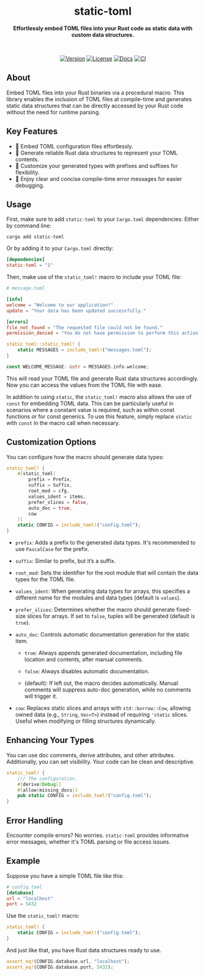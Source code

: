<h1 align="center">static-toml</h1>
<p align="center">
  <b>
    Effortlessly embed TOML files into your Rust code as static data with 
    custom data structures.
  </b>
</p>

<br>

<div align="center">

  [![Version](https://img.shields.io/crates/v/static-toml?style=for-the-badge)](https://crates.io/crates/static-toml)
  [![License](https://img.shields.io/crates/l/static-toml?style=for-the-badge)](https://github.com/cptpiepmatz/static-toml/blob/main/LICENSE)
  [![Docs](https://img.shields.io/docsrs/static-toml?style=for-the-badge&logo=docs.rs)](https://docs.rs/static-toml)
  [![CI](https://img.shields.io/github/actions/workflow/status/cptpiepmatz/static-toml/cargo.yml?style=for-the-badge&logo=github&label=CI)](https://docs.rs/static-toml)

</div>



## About

Embed TOML files into your Rust binaries via a procedural macro.
This library enables the inclusion of TOML files at compile-time and generates 
static data structures that can be directly accessed by your Rust code without 
the need for runtime parsing.

## Key Features
- 📝 Embed TOML configuration files effortlessly.
- 🔨 Generate reliable Rust data structures to represent your TOML contents.
- 🔧 Customize your generated types with prefixes and suffixes for flexibility.
- 🚦 Enjoy clear and concise compile-time error messages for easier debugging.

## Usage
First, make sure to add `static-toml` to your `Cargo.toml` dependencies:
Either by command line:
```shell 
cargo add static-toml
```
Or by adding it to your `Cargo.toml` directly:
```toml
[dependencies]
static-toml = "1"
```

Then, make use of the `static_toml!` macro to include your TOML file:
```toml
# message.toml

[info]
welcome = "Welcome to our application!"
update = "Your data has been updated successfully."

[errors]
file_not_found = "The requested file could not be found."
permission_denied = "You do not have permission to perform this action."
```

```rust
static_toml::static_toml! {
    static MESSAGES = include_toml!("messages.toml");
}

const WELCOME_MESSAGE: &str = MESSAGES.info.welcome;
```
This will read your TOML file and generate Rust data structures accordingly.
Now you can access the values from the TOML file with ease.

In addition to using `static`, the `static_toml!` macro also allows the use of 
`const` for embedding TOML data. 
This can be particularly useful in scenarios where a constant value is required, 
such as within const functions or for const generics. 
To use this feature, simply replace `static` with `const` in the macro call when 
necessary.

## Customization Options
You can configure how the macro should generate data types:
```rust
static_toml! {
    #[static_toml(
        prefix = Prefix, 
        suffix = Suffix, 
        root_mod = cfg, 
        values_ident = items, 
        prefer_slices = false,
        auto_doc = true,
        cow
    )]
    static CONFIG = include_toml!("config.toml");
}
```

- `prefix`: 
  Adds a prefix to the generated data types. 
  It's recommended to use `PascalCase` for the prefix.

- `suffix`: 
  Similar to prefix, but it’s a suffix.

- `root_mod`: 
  Sets the identifier for the root module that will contain the data types for 
  the TOML file.

- `values_ident`: 
  When generating data types for arrays, this specifies a different name for 
  the modules and data types (default is `values`).

- `prefer_slices`: 
  Determines whether the macro should generate fixed-size slices for arrays. 
  If set to `false`, tuples will be generated (default is `true`).

- `auto_doc`:
  Controls automatic documentation generation for the static item.

  - `true`:
    Always appends generated documentation, including file location and 
    contents, after manual comments.

  - `false`:
    Always disables automatic documentation.

  - (default):
    If left out, the macro decides automatically.
    Manual comments will suppress auto-doc generation, while no comments will 
    trigger it.
  
- `cow`:
  Replaces static slices and arrays with `std::borrow::Cow`, allowing owned 
  data (e.g., `String`, `Vec<T>`) instead of requiring `'static` slices. 
  Useful when modifying or filling structures dynamically.

## Enhancing Your Types
You can use doc comments, derive attributes, and other attributes.
Additionally, you can set visibility. 
Your code can be clean and descriptive.

```rust
static_toml! {
    /// The configuration.
    #[derive(Debug)]
    #[allow(missing_docs)]
    pub static CONFIG = include_toml!("config.toml");
}
```

## Error Handling
Encounter compile errors? 
No worries. 
`static-toml` provides informative error messages, whether it's TOML parsing or 
file access issues.

## Example
Suppose you have a simple TOML file like this:
```toml
# config.toml
[database]
url = "localhost"
port = 5432
```

Use the `static_toml!` macro:
```rust
static_toml! {
    static CONFIG = include_toml!("config.toml");
}
```

And just like that, you have Rust data structures ready to use.
```rust
assert_eq!(CONFIG.database.url, "localhost");
assert_eq!(CONFIG.database.port, 5432);
```
